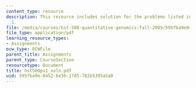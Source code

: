 ```yaml
---
content_type: resource
description: This resource includes solution for the problems listed in problem set
  1.
file: /media/courses/hst-508-quantitative-genomics-fall-2005/595fba9e04526e361785782b5395a5a0_hst508ps1_soln.pdf
file_type: application/pdf
learning_resource_types:
- Assignments
ocw_type: OCWFile
parent_title: Assignments
parent_type: CourseSection
resourcetype: Document
title: hst508ps1_soln.pdf
uid: 595fba9e-0452-6e36-1785-782b5395a5a0
---
```

